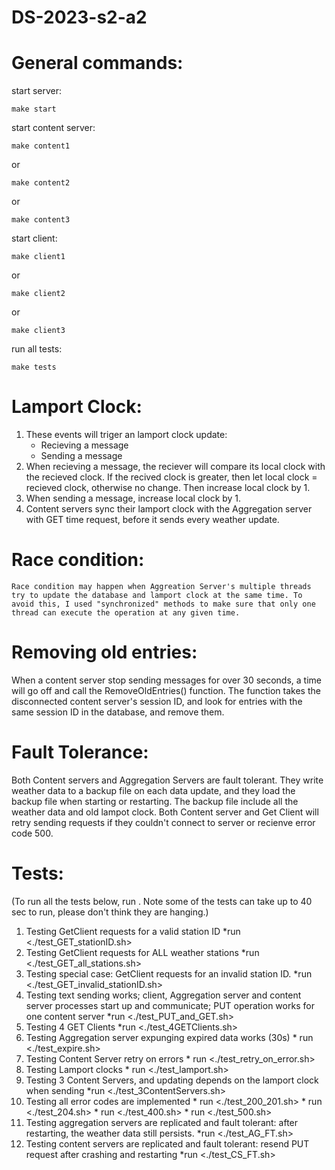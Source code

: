 # DS-2023-s2-a2

# General commands:
start server: 
```
make start
```
start content server:
```
make content1
```
or
```
make content2
```
or
```
make content3
```
start client: 
```
make client1
```
or
```
make client2
```
or 
```
make client3
```
run all tests: 
```
make tests
```


# Lamport Clock:
1. These events will triger an lamport clock update:
    * Recieving a message
    * Sending a message
2. When recieving a message, the reciever will compare its local clock with the recieved clock. If the recived clock is greater, then let local clock = recieved clock, otherwise no change. Then increase local clock by 1.
3. When sending a message, increase local clock by 1.
4. Content servers sync their lamport clock with the Aggregation server with GET time request, before it sends every weather update.


# Race condition:
    Race condition may happen when Aggreation Server's multiple threads try to update the database and lamport clock at the same time. To avoid this, I used "synchronized" methods to make sure that only one thread can execute the operation at any given time.

# Removing old entries:
When a content server stop sending messages for over 30 seconds, a time will go off and call the RemoveOldEntries() function. The function takes the disconnected content server's session ID, and look for entries with the same session ID in the database, and remove them.

# Fault Tolerance:
Both Content servers and Aggregation Servers are fault tolerant. They write weather data to a backup file on each data update, and they load the backup file when starting or restarting. The backup file include all the weather data and old lampot clock.
Both Content server and Get Client will retry sending requests if they couldn't connect to server or recienve error code 500.

# Tests:
(To run all the tests below, run <make tests>. Note some of the tests can take up to 40 sec to run, please don't think they are hanging.)
1. Testing GetClient requests for a valid station ID
        *run <./test_GET_stationID.sh>
2. Testing GetClient requests for ALL weather stations
        *run <./test_GET_all_stations.sh>
3. Testing special case: GetClient requests for an invalid station ID.
        *run <./test_GET_invalid_stationID.sh>
4. Testing text sending works; client, Aggregation server and content server processes start up and communicate; PUT operation works for one content server 
        *run <./test_PUT_and_GET.sh>
5. Testing 4 GET Clients
        *run <./test_4GETClients.sh>
6. Testing Aggregation server expunging expired data works (30s)
        * run <./test_expire.sh>
7. Testing Content Server retry on errors
        * run <./test_retry_on_error.sh>
8. Testing Lamport clocks
        * run <./test_lamport.sh>
9. Testing 3 Content Servers, and updating depends on the lamport clock when sending
        *run <./test_3ContentServers.sh>
10. Testing all error codes are implemented
        * run <./test_200_201.sh>
        * run <./test_204.sh>
        * run <./test_400.sh>
        * run <./test_500.sh>       
11. Testing aggregation servers are replicated and fault tolerant: after restarting, the weather data still persists.
        *run <./test_AG_FT.sh>
12. Testing content servers are replicated and fault tolerant: resend PUT request after crashing and restarting
        *run <./test_CS_FT.sh>



